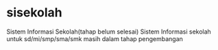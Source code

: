 # sisekolah
Sistem Informasi Sekolah(tahap belum selesai)
Sistem Informasi sekolah untuk sd/mi/smp/sma/smk
masih dalam tahap pengembangan
